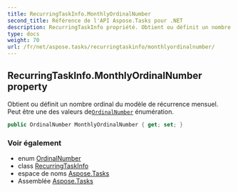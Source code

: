 ```yaml
---
title: RecurringTaskInfo.MonthlyOrdinalNumber
second_title: Référence de l'API Aspose.Tasks pour .NET
description: RecurringTaskInfo propriété. Obtient ou définit un nombre ordinal du modèle de récurrence mensuel.  Peut être une des valeurs deOrdinalNumber énumération.
type: docs
weight: 70
url: /fr/net/aspose.tasks/recurringtaskinfo/monthlyordinalnumber/
---
```

## RecurringTaskInfo.MonthlyOrdinalNumber property

Obtient ou définit un nombre ordinal du modèle de récurrence mensuel.  Peut être une des valeurs de[`OrdinalNumber`](../../ordinalnumber/) énumération.

```csharp
public OrdinalNumber MonthlyOrdinalNumber { get; set; }
```

### Voir également

* enum [OrdinalNumber](../../ordinalnumber/)
* class [RecurringTaskInfo](../)
* espace de noms [Aspose.Tasks](../../recurringtaskinfo/)
* Assemblée [Aspose.Tasks](../../../)


